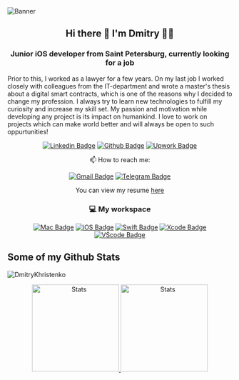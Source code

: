 <img src="https://www.biz4solutions.com/wp-content/uploads/2019/08/ios-application-development-banner.jpg" alt="Banner" />

 ## <p align="center"> Hi there 👋 I'm Dmitry 👨‍💻 </p>
 ### <p align="center"> Junior iOS developer from Saint Petersburg, currently looking for a job </p>

Prior to this, I worked as a lawyer for a few years. On my last job I worked closely with colleagues from the IT-department and wrote a master's thesis about a digital smart contracts, which is one of the reasons why I decided to change my profession.
I always try to learn new technologies to fulfill my curiosity and increase my skill set. My passion and motivation while developing any project is its impact on humankind. I love to work on projects which can make world better and will always be open to such oppurtunities!
 
 
<div markdown="1" align="center">

[![Linkedin Badge](https://img.shields.io/badge/LinkedIn-0077B5?style=for-the-badge&logo=linkedin&logoColor=white)](https://www.linkedin.com/in/dmitry-khristenko-43159a10a/) 
[![Github Badge](https://img.shields.io/badge/GitHub-100000?style=for-the-badge&logo=github&logoColor=white)](https://www.github.com/DmitryKhristenko/)
[![Upwork Badge](https://img.shields.io/badge/UpWork-6FDA44?style=for-the-badge&logo=Upwork&logoColor=white)](https://www.upwork.com/freelancers/~016b6bd3ea431b073d)

</div>


 <div markdown="1" align="center">
 
📫 How to reach me:

[![Gmail Badge](https://img.shields.io/badge/Gmail-D14836?style=for-the-badge&logo=gmail&logoColor=white)](mailto:dmitrykhrist@gmail.com) 
[![Telegram Badge](https://img.shields.io/badge/Telegram-2CA5E0?style=for-the-badge&logo=telegram&logoColor=white)](https://t.me/s/DmitryKhm) 

</div>


 <div markdown="1" align="center">
 
 You can view my resume <a href='https://drive.google.com/file/d/1tZzi_cdb74K7f-QKfiIINGYh7sjyGwiV/view?usp=sharing ' target=_blank>here</a>
 
 </div>
 
 <div markdown="1" align="center">

 ### 💻 My workspace
 
 [![Mac Badge](https://img.shields.io/badge/mac%20os-000000?style=for-the-badge&logo=apple&logoColor=white)]() 
 [![iOS Badge](https://img.shields.io/badge/iOS-000000?style=for-the-badge&logo=ios&logoColor=white)]() 
 [![Swift Badge](https://img.shields.io/badge/Swift-FA7343?style=for-the-badge&logo=swift&logoColor=white)]() 
 [![Xcode Badge](https://img.shields.io/badge/Xcode-007ACC?style=for-the-badge&logo=Xcode&logoColor=white)]() 
 [![VScode Badge](https://img.shields.io/badge/VSCode-0078D4?style=for-the-badge&logo=visual%20studio%20code&logoColor=white)]() 
 
 </div>
 
## Some of my Github Stats
<p align=left> <img src=https://komarev.com/ghpvc/?username=DmitryKhristenko alt=DmitryKhristenko /> </p>

<div markdown="1" align="center">

<a href="https://github.com/DmitryKhristenko/github-readme-stats">
<img style="height: 195px;" src="https://github-readme-stats.vercel.app/api?username=DmitryKhristenko&show_icons=true&include_all_commits=true" alt="Stats"/>
</a>

<a href="https://github.com/DmitryKhristenko/github-readme-stats">
<img style="height: 195px;" src="https://github-readme-stats.vercel.app/api/top-langs/?username=DmitryKhristenko&layout=compact" alt="Stats"/>
</a>

 </div>
